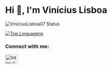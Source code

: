 <h1 align="left">Hi 👋, I'm Vinícius Lisboa</h1>

![ViniciusLisboa07 Status](https://github-readme-stats.vercel.app/api?username=viniciuslisboa07&theme=dark&show_icons=true)

[![Top Linguagens](https://github-readme-stats.vercel.app/api/top-langs/?username=viniciuslisboa07&theme=dark&layout=compact)](https://github.com/anuraghazra/github-readme-stats)

<h3 align="left">Connect with me:</h3>
<p align="left">
<a href="https://linkedin.com/in/https://www.linkedin.com/in/vin%c3%adcius-lisboa-6347971a9/" target="blank"><img align="center" src="https://raw.githubusercontent.com/rahuldkjain/github-profile-readme-generator/master/src/images/icons/Social/linked-in-alt.svg" alt="https://www.linkedin.com/in/vin%C3%ADcius-lisboa-6347971a9/" height="30" width="40" /></a>
</p>
